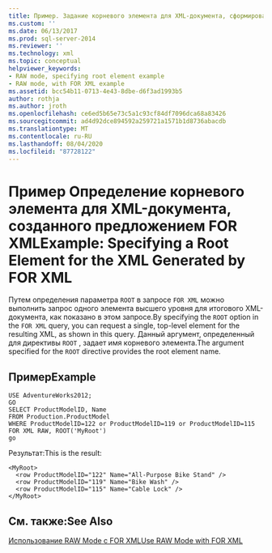 ```yaml
---
title: Пример. Задание корневого элемента для XML-документа, сформированного предложением FOR XML | Документация Майкрософт
ms.custom: ''
ms.date: 06/13/2017
ms.prod: sql-server-2014
ms.reviewer: ''
ms.technology: xml
ms.topic: conceptual
helpviewer_keywords:
- RAW mode, specifying root element example
- RAW mode, with FOR XML example
ms.assetid: bcc54b11-0713-4e43-8dbe-d6f3ad1993b5
author: rothja
ms.author: jroth
ms.openlocfilehash: ce6ed5b65e73c5a1c93cf84df7096dca68a83426
ms.sourcegitcommit: ad4d92dce894592a259721a1571b1d8736abacdb
ms.translationtype: MT
ms.contentlocale: ru-RU
ms.lasthandoff: 08/04/2020
ms.locfileid: "87728122"
---
```

# <a name="example-specifying-a-root-element-for-the-xml-generated-by-for-xml"></a><span data-ttu-id="b1600-102">Пример Определение корневого элемента для XML-документа, созданного предложением FOR XML</span><span class="sxs-lookup"><span data-stu-id="b1600-102">Example: Specifying a Root Element for the XML Generated by FOR XML</span></span>
  <span data-ttu-id="b1600-103">Путем определения параметра `ROOT` в запросе `FOR XML` можно выполнить запрос одного элемента высшего уровня для итогового XML-документа, как показано в этом запросе.</span><span class="sxs-lookup"><span data-stu-id="b1600-103">By specifying the `ROOT` option in the `FOR XML` query, you can request a single, top-level element for the resulting XML, as shown in this query.</span></span> <span data-ttu-id="b1600-104">Данный аргумент, определенный для директивы `ROOT` , задает имя корневого элемента.</span><span class="sxs-lookup"><span data-stu-id="b1600-104">The argument specified for the `ROOT` directive provides the root element name.</span></span>  
  
## <a name="example"></a><span data-ttu-id="b1600-105">Пример</span><span class="sxs-lookup"><span data-stu-id="b1600-105">Example</span></span>  
  
```  
USE AdventureWorks2012;  
GO  
SELECT ProductModelID, Name   
FROM Production.ProductModel  
WHERE ProductModelID=122 or ProductModelID=119 or ProductModelID=115  
FOR XML RAW, ROOT('MyRoot')  
go  
```  
  
 <span data-ttu-id="b1600-106">Результат:</span><span class="sxs-lookup"><span data-stu-id="b1600-106">This is the result:</span></span>  
  
```  
<MyRoot>  
  <row ProductModelID="122" Name="All-Purpose Bike Stand" />  
  <row ProductModelID="119" Name="Bike Wash" />  
  <row ProductModelID="115" Name="Cable Lock" />  
</MyRoot>  
```  
  
## <a name="see-also"></a><span data-ttu-id="b1600-107">См. также:</span><span class="sxs-lookup"><span data-stu-id="b1600-107">See Also</span></span>  
 [<span data-ttu-id="b1600-108">Использование RAW Mode с FOR XML</span><span class="sxs-lookup"><span data-stu-id="b1600-108">Use RAW Mode with FOR XML</span></span>](use-raw-mode-with-for-xml.md)  
  
  
